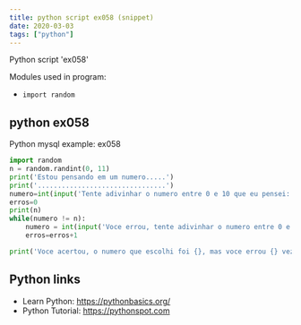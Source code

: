```yaml
---
title: python script ex058 (snippet)
date: 2020-03-03
tags: ["python"]
---
```

Python script 'ex058'


Modules used in program: 
* `import random`

## python ex058

Python mysql example: ex058

```python
import random
n = random.randint(0, 11)
print('Estou pensando em um numero.....')
print('................................')
numero=int(input('Tente adivinhar o numero entre 0 e 10 que eu pensei: '))
erros=0
print(n)
while(numero != n):
    numero = int(input('Voce errou, tente adivinhar o numero entre 0 e 10 que eu pensei: '))
    erros=erros+1

print('Voce acertou, o numero que escolhi foi {}, mas voce errou {} vezes'.format(n,erros))


```

## Python links

- Learn Python: https://pythonbasics.org/
- Python Tutorial: https://pythonspot.com
